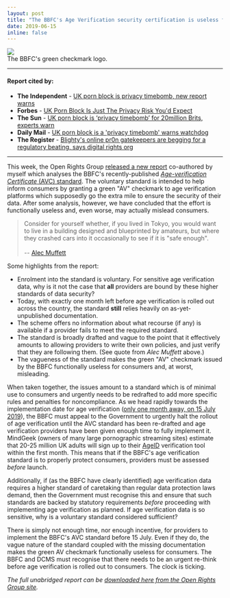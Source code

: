 ```yaml
---
layout: post
title: "The BBFC's Age Verification security certification is useless for consumers"
date: 2019-06-15
inline: false
---
```

<div class="img">
  <img class="col three" src="{{ site.baseurl }}/assets/img/bbfc-green-checkmark.png">
</div>
<div class="col three caption">The BBFC's green checkmark logo.</div>

***
#### Report cited by:
* **The Independent** - [UK porn block is privacy timebomb, new report warns](https://www.independent.co.uk/life-style/gadgets-and-tech/news/uk-porn-ban-when-date-privacy-websites-vpn-a8956941.html)
* **Forbes** - [UK Porn Block Is Just The Privacy Risk You'd Expect](https://www.forbes.com/sites/emmawoollacott/2019/06/14/uk-porn-block-is-just-the-privacy-risk-youd-expect/)
* **The Sun** - [UK porn block is ‘privacy timebomb’ for 20million Brits, experts warn](https://www.thesun.co.uk/tech/9313115/uk-porn-block-is-privacy-timebomb-for-20million-brits-experts-warn/)
* **Daily Mail** - [UK porn block is a 'privacy timebomb' warns watchdog](https://www.dailymail.co.uk/sciencetech/article-7153151/UK-porn-block-privacy-timebomb-watchdog-warns.html)
* **The Register** - [Blighty's online pr0n gatekeepers are begging for a regulatory beating, says digital rights org](https://www.theregister.co.uk/2019/06/17/uk_p0rn_gatekeepers_beg_for_regulatory_beating/)

***
This week, the Open Rights Group [released a new report](https://www.openrightsgroup.org/press/releases/2019/org-report:-bbfc-age-verification-standard-is-pointless,-misleading-and-potentially-dangerous) co-authored by myself which analyses the BBFC's recently-published [_Age-verification Certificate_ (AVC) standard](https://www.ageverificationregulator.com/av-certification). The voluntary standard is intended to help inform consumers by granting a green "AV" checkmark to age verification platforms which supposedly go the extra mile to ensure the security of their data. After some analysis, however, we have concluded that the effort is functionally useless and, even worse, may actually mislead consumers.

> Consider for yourself whether, if you lived in Tokyo, you would want to live in a building designed and blueprinted by amateurs, but where they crashed cars into it occasionally to see if it is "safe enough". <br><br> -- [Alec Muffett](https://twitter.com/AlecMuffett/status/1121733258327285760)

Some highlights from the report:
* Enrolment into the standard is voluntary. For sensitive age verification data, why is it not the case that **all** providers are bound by these higher standards of data security?
* Today, with exactly one month left before age verification is rolled out across the country, the standard **still** relies heavily on as-yet-unpublished documentation.
* The scheme offers no information about what recourse (if any) is available if a provider fails to meet the required standard.
* The standard is broadly drafted and vague to the point that it effectively amounts to allowing providers to write their own policies, and just verify that they are following them. (See quote from _Alec Muffett_ above.)
* The vagueness of the standard makes the green "AV" checkmark issued by the BBFC functionally useless for consumers and, at worst, misleading.

When taken together, the issues amount to a standard which is of minimal use to consumers and urgently needs to be redrafted to add more specific rules and penalties for noncompliance. As we head rapidly towards the implementation date for age verification ([only one month away, on 15 July 2019](https://www.gov.uk/government/news/age-verification-for-online-pornography-to-begin-in-july)), the BBFC must appeal to the Government to urgently halt the rollout of age verification until the AVC standard has been re-drafted and age verification providers have been given enough time to fully implement it. MindGeek (owners of many large pornographic streaming sites) estimate that 20-25 million UK adults will sign up to their [AgeID](https://www.ageid.com/) verification tool within the first month. This means that if the BBFC's age verification standard is to properly protect consumers, providers must be assessed _before_ launch.

Additionally, if (as the BBFC have clearly identified) age verification data requires a higher standard of caretaking than regular data protection laws demand, then the Government must recognise this and ensure that such standards are backed by statutory requirements _before_ proceeding with implementing age verification as planned. If age verification data is so sensitive, why is a voluntary standard considered sufficient?

There is simply not enough time, nor enough incentive, for providers to implement the BBFC's AVC standard before 15 July. Even if they do, the vague nature of the standard coupled with the missing documentation makes the green AV checkmark functionally useless for consumers. The BBFC and DCMS must recognise that there needs to be an urgent re-think before age verification is rolled out to consumers. The clock is ticking.

_The full unabridged report can be [downloaded here from the Open Rights Group site](https://www.openrightsgroup.org/assets/files/reports/report_pdfs/AV_Security_Standard_Analysis_2.pdf)._